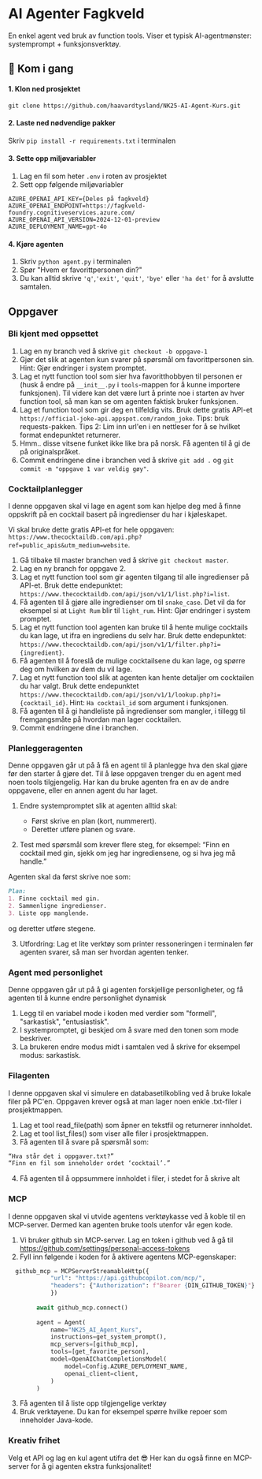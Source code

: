# AI Agenter Fagkveld

En enkel agent ved bruk av function tools. Viser et typisk AI-agentmønster: systemprompt + funksjonsverktøy.

## 🚀 Kom i gang

#### 1. Klon ned prosjektet

`git clone https://github.com/haavardtysland/NK25-AI-Agent-Kurs.git`

#### 2. Laste ned nødvendige pakker

Skriv `pip install -r requirements.txt` i terminalen

#### 3. Sette opp miljøvariabler

1. Lag en fil som heter `.env` i roten av prosjektet
2. Sett opp følgende miljøvariabler

```
AZURE_OPENAI_API_KEY={Deles på fagkveld}
AZURE_OPENAI_ENDPOINT=https://fagkveld-foundry.cognitiveservices.azure.com/
AZURE_OPENAI_API_VERSION=2024-12-01-preview
AZURE_DEPLOYMENT_NAME=gpt-4o
```

#### 4. Kjøre agenten

1. Skriv `python agent.py` i terminalen
2. Spør "Hvem er favorittpersonen din?"
3. Du kan alltid skrive `'q'`,`'exit'`, `'quit'`, `'bye'` eller `'ha det'` for å avslutte samtalen.

## Oppgaver

### Bli kjent med oppsettet

1.  Lag en ny branch ved å skrive `git checkout -b oppgave-1`
2.  Gjør det slik at agenten kun svarer på spørsmål om favorittpersonen sin. Hint: Gjør endringer i system promptet.
3.  Lag et nytt function tool som sier hva favoritthobbyen til personen er (husk å endre på `__init__.py` i `tools`-mappen for å kunne importere funksjonen). Til videre kan det være lurt å printe noe i starten av hver function tool, så man kan se om agenten faktisk bruker funksjonen.
4.  Lag et function tool som gir deg en tilfeldig vits. Bruk dette gratis API-et `https://official-joke-api.appspot.com/random_joke`. Tips: bruk requests-pakken. Tips 2: Lim inn url'en i en nettleser for å se hvilket format endepunktet returnerer.
5.  Hmm.. disse vitsene funket ikke like bra på norsk. Få agenten til å gi de på originalspråket.
6.  Commit endringene dine i branchen ved å skrive `git add .` og `git commit -m "oppgave 1 var veldig gøy"`.

### Cocktailplanlegger

I denne oppgaven skal vi lage en agent som kan hjelpe deg med å finne oppskrift på en cocktail basert på ingredienser du har i kjøleskapet.

Vi skal bruke dette gratis API-et for hele oppgaven: `https://www.thecocktaildb.com/api.php?ref=public_apis&utm_medium=website`.

1. Gå tilbake til master branchen ved å skrive `git checkout master`.
2. Lag en ny branch for oppgave 2.
3. Lag et nytt function tool som gir agenten tilgang til alle ingredienser på API-et. Bruk dette endepunktet: `https://www.thecocktaildb.com/api/json/v1/1/list.php?i=list`.
4. Få agenten til å gjøre alle ingredienser om til `snake_case`. Det vil da for eksempel si at `Light Rum` blir til `light_rum`. Hint: Gjør endringer i system promptet.
5. Lag et nytt function tool agenten kan bruke til å hente mulige cocktails du kan lage, ut ifra en ingrediens du selv har. Bruk dette endepunktet: `https://www.thecocktaildb.com/api/json/v1/1/filter.php?i={ingredient}`.
6. Få agenten til å foreslå de mulige cocktailsene du kan lage, og spørre deg om hvilken av dem du vil lage.
7. Lag et nytt function tool slik at agenten kan hente detaljer om cocktailen du har valgt. Bruk dette endepunktet `https://www.thecocktaildb.com/api/json/v1/1/lookup.php?i={cocktail_id}`. Hint: `Ha cocktail_id` som argument i funksjonen.
8. Få agenten til å gi handleliste på ingredienser som mangler, i tillegg til fremgangsmåte på hvordan man lager cocktailen.
9. Commit endringene dine i branchen.

### Planleggeragenten

Denne oppgaven går ut på å få en agent til å planlegge hva den skal gjøre før den starter å gjøre det. Til å løse oppgaven trenger du en agent med noen tools tilgjengelig. Har kan du bruke agenten fra en av de andre oppgavene, eller en annen agent du har laget.

1. Endre systempromptet slik at agenten alltid skal:
    - Først skrive en plan (kort, nummerert).
    - Deretter utføre planen og svare.

2. Test med spørsmål som krever flere steg, for eksempel: “Finn en cocktail med gin, sjekk om jeg har ingrediensene, og si hva jeg må handle.”

Agenten skal da først skrive noe som:

```md
Plan:
1. Finne cocktail med gin.
2. Sammenligne ingredienser.
3. Liste opp manglende.
```

og deretter utføre stegene.


3. Utfordring: Lag et lite verktøy som printer ressoneringen i terminalen før agenten svarer, så man ser hvordan agenten tenker.

### Agent med personlighet

Denne oppgaven går ut på å gi agenten forskjellige personligheter, og få agenten til å kunne endre personlighet dynamisk

1. Legg til en variabel mode i koden med verdier som "formell", "sarkastisk", "entusiastisk".
2. I systempromptet, gi beskjed om å svare med den tonen som mode beskriver.
3. La brukeren endre modus midt i samtalen ved å skrive for eksempel modus: sarkastisk.

### Filagenten

I denne oppgaven skal vi simulere en databasetilkobling ved å bruke lokale filer på PC'en.
Oppgaven krever også at man lager noen enkle .txt-filer i prosjektmappen.

1. Lag et tool read_file(path) som åpner en tekstfil og returnerer innholdet.
2. Lag et tool list_files() som viser alle filer i prosjektmappen.
3. Få agenten til å svare på spørsmål som:

```md
“Hva står det i oppgaver.txt?”
“Finn en fil som inneholder ordet ‘cocktail’.”
```

4. Få agenten til å oppsummere innholdet i filer, i stedet for å skrive alt

### MCP

I denne oppgaven skal vi utvide agentens verktøykasse ved å koble til en MCP-server. Dermed kan agenten bruke tools utenfor vår egen kode.

1. Vi bruker github sin MCP-server. Lag en token i github ved å gå til https://github.com/settings/personal-access-tokens
2. Fyll inn følgende i koden for å aktivere agentens MCP-egenskaper:
```py
  github_mcp = MCPServerStreamableHttp({
            "url": "https://api.githubcopilot.com/mcp/",
            "headers": {"Authorization": f"Bearer {DIN_GITHUB_TOKEN}"}
            })
        
        await github_mcp.connect()
    
        agent = Agent(
            name="NK25_AI_Agent_Kurs",
            instructions=get_system_prompt(),
            mcp_servers=[github_mcp],
            tools=[get_favorite_person],
            model=OpenAIChatCompletionsModel(
                model=Config.AZURE_DEPLOYMENT_NAME,
                openai_client=client,
            )
        )
```
3. Få agenten til å liste opp tilgjengelige verktøy
4. Bruk verktøyene. Du kan for eksempel spørre hvilke repoer som inneholder Java-kode.


### Kreativ frihet

Velg et API og lag en kul agent utifra det 😎 Her kan du også finne en MCP-server for å gi agenten ekstra funksjonalitet!
